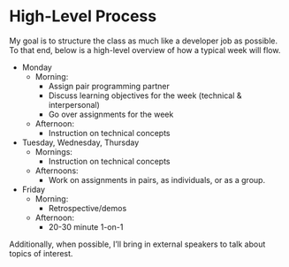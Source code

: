 # High-Level Process

My goal is to structure the class as much like a developer job as possible. To that end, below is a high-level overview of how a typical week will flow.

- Monday
	- Morning:
		- Assign pair programming partner
		- Discuss learning objectives for the week (technical & interpersonal)
		- Go over assignments for the week
	- Afternoon:
		- Instruction on technical concepts
- Tuesday, Wednesday, Thursday
	- Mornings:
		- Instruction on technical concepts
	- Afternoons:
		- Work on assignments in pairs, as individuals, or as a group.
- Friday
	- Morning:
		- Retrospective/demos
	- Afternoon:
		- 20-30 minute 1-on-1

Additionally, when possible, I’ll bring in external speakers to talk about topics of interest.
